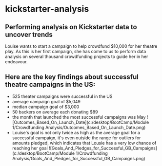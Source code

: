 # kickstarter-analysis
## Performing analysis on Kickstarter data to uncover trends
Louise wants to start a campaign to help crowdfund $10,000 for her theatre play. As this is her first campaign, she has come to us to perform data analysis on several thousand crowdfunding projects to guide her in her endeavour.
## Here are the key findings about successful theatre campaigns in the US:
- 525 theater campaigns were successful in the US
- average campaign goal of $5,049
- median campaign goal of $3,000
- 50 backers on average each donating $89
- the month that launched the most successful campaigns was May
![Outcomes_Based_On_Launch_Date](c:/desktop/BootCamp/Module 1/Crowdfunding Analysis/Outcomes_Based_On_Launch_Date.png)
- Louise's goal is not only twice as high as the average goal for a successful campaign, it's even outside the range for outliers for amounts pledged, which indicates that Lousie has a very low chance of reaching her goal
![Goals_And_Pledges_for_Successful_GB_Campaigns](c:/desktop/BootCamp/Module 1/Crowdfunding Analysis/Goals_And_Pledges_for_Successful_GB_Campaigns.png)
